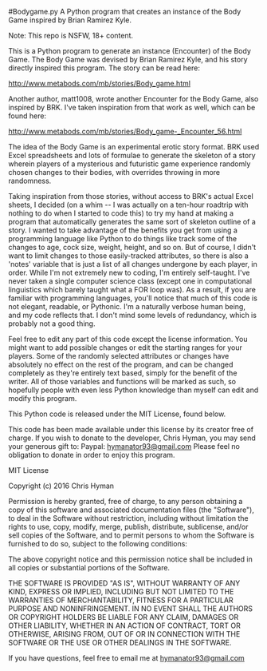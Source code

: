 #Bodygame.py
A Python program that creates an instance of the Body Game inspired by Brian Ramirez Kyle.

Note: This repo is NSFW, 18+ content.

This is a Python program to generate an instance (Encounter) of the Body Game.
The Body Game was devised by Brian Ramirez Kyle, and his story directly inspired
this program. The story can be read here:

http://www.metabods.com/mb/stories/Body_game.html

Another author, matt1008, wrote another Encounter for the Body Game, also inspired by
BRK. I've taken inspiration from that work as well, which can be found here:

http://www.metabods.com/mb/stories/Body_game-_Encounter_56.html

The idea of the Body Game is an experimental erotic story format. BRK used Excel
spreadsheets and lots of formulae to generate the skeleton of a story wherein players
of a mysterious and futuristic game experience randomly chosen changes to their bodies,
with overrides throwing in more randomness.

Taking inspiration from those stories, without access to BRK's actual Excel sheets,
I decided (on a whim -- I was actually on a ten-hour roadtrip with nothing to do when
I started to code this) to try my hand at making a program that automatically generates
the same sort of skeleton outline of a story. I wanted to take advantage of the benefits
you get from using a programming language like Python to do things like track some of
the changes to age, cock size, weight, height, and so on. But of course, I didn't want
to limit changes to those easily-tracked attributes, so there is also a 'notes' variable
that is just a list of all changes undergone by each player, in order.
While I'm not extremely new to coding, I'm entirely self-taught. I've never taken a
single computer science class (except one in computational linguistics which barely
taught what a FOR loop was). As a result, if you are familiar with programming
languages, you'll notice that much of this code is not elegant, readable, or Pythonic.
I'm a naturally verbose human being, and my code reflects that. I don't mind some levels
of redundancy, which is probably not a good thing.

Feel free to edit any part of this code except the license information. You might want to
add possible changes or edit the starting ranges for your players. Some of the randomly
selected attributes or changes have absolutely no effect on the rest of the program, and
can be changed completely as they're entirely text based, simply for the benefit of the
writer. All of those variables and functions will be marked as such, so hopefully people
with even less Python knowledge than myself can edit and modify this program.

This Python code is released under the MIT License, found below.

This code has been made available under this license by its creator free of charge.
If you wish to donate to the developer, Chris Hyman, you may send your generous gift to:
Paypal: hymanator93@gmail.com
Please feel no obligation to donate in order to enjoy this program.

MIT License

Copyright (c) 2016 Chris Hyman

Permission is hereby granted, free of charge, to any person obtaining a copy
of this software and associated documentation files (the "Software"), to deal
in the Software without restriction, including without limitation the rights
to use, copy, modify, merge, publish, distribute, sublicense, and/or sell
copies of the Software, and to permit persons to whom the Software is
furnished to do so, subject to the following conditions:

The above copyright notice and this permission notice shall be included in all
copies or substantial portions of the Software.

THE SOFTWARE IS PROVIDED "AS IS", WITHOUT WARRANTY OF ANY KIND, EXPRESS OR
IMPLIED, INCLUDING BUT NOT LIMITED TO THE WARRANTIES OF MERCHANTABILITY,
FITNESS FOR A PARTICULAR PURPOSE AND NONINFRINGEMENT. IN NO EVENT SHALL THE
AUTHORS OR COPYRIGHT HOLDERS BE LIABLE FOR ANY CLAIM, DAMAGES OR OTHER
LIABILITY, WHETHER IN AN ACTION OF CONTRACT, TORT OR OTHERWISE, ARISING FROM,
OUT OF OR IN CONNECTION WITH THE SOFTWARE OR THE USE OR OTHER DEALINGS IN THE
SOFTWARE.

If you have questions, feel free to email me at hymanator93@gmail.com
